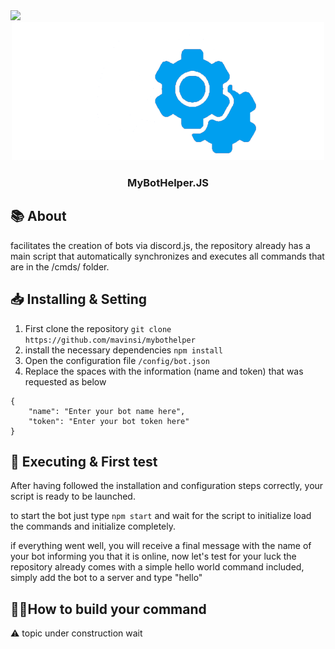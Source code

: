 <img src="https://img.shields.io/badge/Made%20with-NodeJS-green?style=plastic&logo=nodedotjs">
<div id="header" align="center">
  <img src="./imgs/icon.png" width="500"/> 
  <h3>MyBotHelper.JS</h3>

</div>


## 📚 About
facilitates the creation of bots via discord.js, the repository already has a main script that automatically synchronizes and executes all commands that are in the /cmds/ folder.

## 📥 Installing & Setting

1. First clone the repository ``git clone https://github.com/mavinsi/mybothelper``
2. install the necessary dependencies ``npm install``
3. Open the configuration file ``/config/bot.json``
4. Replace the spaces with the information (name and token) that was requested as below
```
{
    "name": "Enter your bot name here",
    "token": "Enter your bot token here"
}
```
## 🏃 Executing & First test

After having followed the installation and configuration steps correctly, your script is ready to be launched. 


to start the bot just type ``npm start`` and wait for the script to initialize load the commands and initialize completely.

if everything went well, you will receive a final message with the name of your bot informing you that it is online, now let's test for your luck the repository already comes with a simple hello world command included, simply add the bot to a server and type "hello"
 
## 🧑‍🔧How to build your command

⚠️ topic under construction wait
